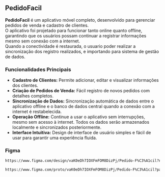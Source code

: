 ## PedidoFacil

**PedidoFacil** é um aplicativo móvel completo, desenvolvido para gerenciar pedidos de venda e cadastro de clientes. 
<br>O aplicativo foi projetado para funcionar tanto online quanto offline, garantindo que os usuários possam continuar a registrar informações mesmo sem conexão com a internet. 
<br>Quando a conectividade é restaurada, o usuario poder realizar a sincronização dos registro realizados, e importando para sistema de gestão de dados.

### Funcionalidades Principais

- **Cadastro de Clientes:** Permite adicionar, editar e visualizar informações dos clientes.
- **Criação de Pedidos de Venda:** Fácil registro de novos pedidos com detalhes completos.
- **Sincronização de Dados:** Sincronização automática de dados entre o aplicativo offline e o banco de dados central quando a conexão com a internet é restabelecida.
- **Operação Offline:** Continue a usar o aplicativo sem interrupções, mesmo sem acesso à internet. Todos os dados serão armazenados localmente e sincronizados posteriormente.
- **Interface Intuitiva:** Design de interface de usuário simples e fácil de usar para garantir uma experiência fluida.

### Figma

```sh
https://www.figma.com/design/vaK0eDh7IOXFmFOM8DizPj/Pedido-F%C3%A1cil?node-id=2-3&t=Z5QYkotzkCBOJh0Q-1
```
```sh
https://www.figma.com/proto/vaK0eDh7IOXFmFOM8DizPj/Pedido-F%C3%A1cil?page-id=0%3A1&node-id=2-3&viewport=232%2C245%2C0.54&t=w7TcmXoiVZh2EeAc-1&scaling=scale-down&content-scaling=fixed&starting-point-node-id=2%3A3
```

